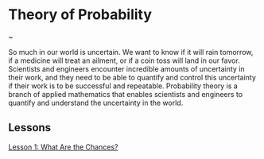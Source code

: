 # Theory of Probability

~

So much in our world is uncertain.  We want to know if it will rain tomorrow, if a medicine will treat an ailment, or if a coin toss will land in our favor.  Scientists and engineers encounter incredible amounts of uncertainty in their work, and they need to be able to quantify and control this uncertainty if their work is to be successful and repeatable.  Probability theory is a branch of applied mathematics that enables scientists and engineers to quantify and understand the uncertainty in the world.

## Lessons

[Lesson 1: What Are the Chances?](probability/lesson-1)